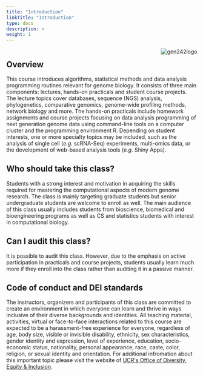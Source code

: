 ```yaml
---
title: "Introduction"
linkTitle: "Introduction"
type: docs
description: >
weight: 1
---
```


<img align="right" title="gen242logo" src="/img/logo1.jpg"><img/>

## Overview

This course introduces algorithms, statistical methods and data analysis programming 
routines relevant for genome biology. It consists of three main components:
lectures, hands-on practicals and student course projects. The lecture topics cover databases, sequence 
(NGS) analysis, phylogenetics, comparative genomics, genome-wide profiling methods, 
network biology and more. The hands-on practicals include homework assignments and 
course projects focusing on data analysis programming of next generation genome data 
using command-line tools on a computer cluster and the programming environment R. 
Depending on student interests, one or more specialty topics may be included, such
as the analysis of single cell (_e.g._ scRNA-Seq) experiments, multi-omics data, or 
the development of web-based analysis tools (_e.g._ Shiny Apps). 

## Who should take this class?

Students with a strong interest and motivation in acquiring the skills required for mastering
the computational aspects of modern genome research. The class is mainly
targeting graduate students but senior undergraduate students are welcome to
enroll as well. The main audience of this class usually includes students from
bioscience, biomedical and bioengineering programs as well as CS and statistics
students with interest in computational biology.

## Can I audit this class?

It is possible to audit this class. However, due to the emphasis on active participation
in practicals and course projects, students usually learn much more if they enroll into the
class rather than auditing it in a passive manner.

## Code of conduct and DEI standards 

The instructors, organizers and participants of this class are committed to
create an environment in which everyone can learn and thrive in ways inclusive
of their diverse backgrounds and identities. All teaching material, activities,
virtual or face-to-face interactions related to this course are expected to be
a harassment-free experience for everyone, regardless of age, body size,
visible or invisible disability, ethnicity, sex characteristics, gender
identity and expression, level of experience, education, socio-economic status,
nationality, personal appearance, race, caste, color, religion, or sexual
identity and orientation.  For additional infromation about this important
topic please visit the website of [UCR's Office of Diversity, Equity &
Inclusion](https://diversity.ucr.edu/).


